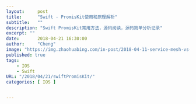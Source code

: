 ```yaml
---
layout:     post
title:      "Swift - PromisKit使用和原理解析"
subtitle:   ""
description: "Swift PromisKit常用方法，源码阅读，源码简单分析记录"
excerpt: ""
date:       2018-04-21 16:30:00
author:     "Cheng"
image: "https://img.zhaohuabing.com/in-post/2018-04-11-service-mesh-vs-api-gateway/background.jpg"
published: true
tags:
    - IOS
    - Swift
URL: "/2018/04/21/swiftPromisKit/"
categories: [ IOS ]


---
```


